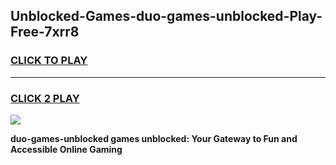 
## Unblocked-Games-duo-games-unblocked-Play-Free-7xrr8
<h3>
<a href="https://premium76.site?title=duo-games-unblocked&ref=24M">CLICK TO PLAY</a></h3>
<hr>

<h3>
<a href="https://premium76.site?title=duo-games-unblocked&ref=24M">CLICK 2 PLAY</a>
  
</h3>

<a href="https://premium76.site?title=duo-games-unblocked&ref=24M"><img src="https://clearcache.store/games.png"></a>


**duo-games-unblocked games unblocked: Your Gateway to Fun and Accessible Online Gaming**
